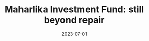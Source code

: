 ---
title: "Maharlika Investment Fund: still beyond repair"
collection: publications
category: dps
permalink: /publications/2023_upsedp
date: 2023-07-01
venue: 'UP School of Economics Discussion Paper Series'
paperurl: 'https://econ.upd.edu.ph/dp/index.php/dp/article/view/1551'
citation: 'Punongbayan, J.C.B. et al. (2024). &quot;Maharlika Investment Fund: still beyond repair.&quot; UPSE Discussion Paper No. 2023-02.'
---